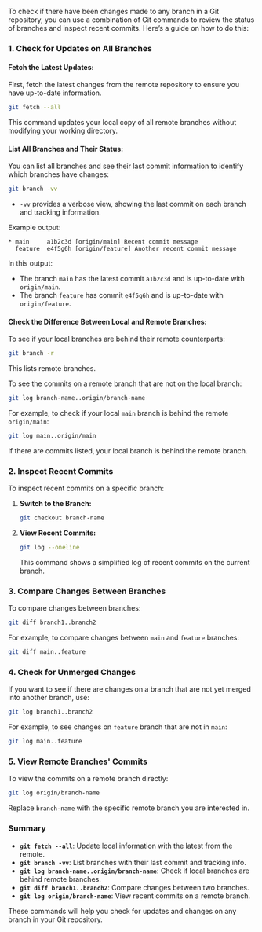 To check if there have been changes made to any branch in a Git repository, you can use a combination of Git commands to review the status of branches and inspect recent commits. Here’s a guide on how to do this:

### 1. **Check for Updates on All Branches**

#### **Fetch the Latest Updates:**
First, fetch the latest changes from the remote repository to ensure you have up-to-date information.

```sh
git fetch --all
```

This command updates your local copy of all remote branches without modifying your working directory.

#### **List All Branches and Their Status:**
You can list all branches and see their last commit information to identify which branches have changes:

```sh
git branch -vv
```

- `-vv` provides a verbose view, showing the last commit on each branch and tracking information.

Example output:
```
* main     a1b2c3d [origin/main] Recent commit message
  feature  e4f5g6h [origin/feature] Another recent commit message
```

In this output:
- The branch `main` has the latest commit `a1b2c3d` and is up-to-date with `origin/main`.
- The branch `feature` has commit `e4f5g6h` and is up-to-date with `origin/feature`.

#### **Check the Difference Between Local and Remote Branches:**

To see if your local branches are behind their remote counterparts:

```sh
git branch -r
```

This lists remote branches.

To see the commits on a remote branch that are not on the local branch:

```sh
git log branch-name..origin/branch-name
```

For example, to check if your local `main` branch is behind the remote `origin/main`:

```sh
git log main..origin/main
```

If there are commits listed, your local branch is behind the remote branch.

### 2. **Inspect Recent Commits**

To inspect recent commits on a specific branch:

1. **Switch to the Branch:**

   ```sh
   git checkout branch-name
   ```

2. **View Recent Commits:**

   ```sh
   git log --oneline
   ```

   This command shows a simplified log of recent commits on the current branch.

### 3. **Compare Changes Between Branches**

To compare changes between branches:

```sh
git diff branch1..branch2
```

For example, to compare changes between `main` and `feature` branches:

```sh
git diff main..feature
```

### 4. **Check for Unmerged Changes**

If you want to see if there are changes on a branch that are not yet merged into another branch, use:

```sh
git log branch1..branch2
```

For example, to see changes on `feature` branch that are not in `main`:

```sh
git log main..feature
```

### 5. **View Remote Branches' Commits**

To view the commits on a remote branch directly:

```sh
git log origin/branch-name
```

Replace `branch-name` with the specific remote branch you are interested in.

### Summary

- **`git fetch --all`**: Update local information with the latest from the remote.
- **`git branch -vv`**: List branches with their last commit and tracking info.
- **`git log branch-name..origin/branch-name`**: Check if local branches are behind remote branches.
- **`git diff branch1..branch2`**: Compare changes between two branches.
- **`git log origin/branch-name`**: View recent commits on a remote branch.

These commands will help you check for updates and changes on any branch in your Git repository.

